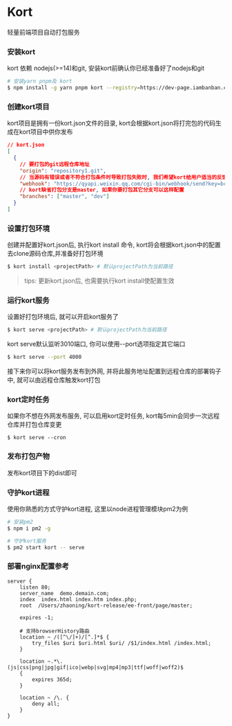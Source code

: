 # Kort

轻量前端项目自动打包服务

### 安装kort

kort 依赖 nodejs(>=14)和git, 安装kort前确认你已经准备好了nodejs和git

```bash
# 安装yarn pnpm及 kort
$ npm install -g yarn pnpm kort --registry=https://dev-page.iambanban.com/registry/
```

### 创建kort项目

kort项目是拥有一份kort.json文件的目录, kort会根据kort.json将打完包的代码生成在kort项目中供你发布


```json
// kort.json
[
  {
    // 要打包的git远程仓库地址
    "origin": "repository1.git",
    // 当源码有错误或者不符合打包条件时导致打包失败时, 我们希望kort给用户适当的反馈, kort会将打包消息发送给webhook
    "webhook": "https://qyapi.weixin.qq.com/cgi-bin/webhook/send?key=bc7871a1-7459-4c7c-8e1e-35108f7583fc",
    // kort缺省打包分支是master, 如果你要打包其它分支可以这样配置
    "branches": ["master", "dev"]
  }
]
```


### 设置打包环境

创建并配置好kort.json后, 执行kort install 命令, kort将会根据kort.json中的配置去clone源码仓库,并准备好打包环境

```bash
$ kort install <projectPath> # 默认projectPath为当前路径
```

> tips: 更新kort.json后, 也需要执行kort install使配置生效


### 运行kort服务

设置好打包环境后, 就可以开启kort服务了
```bash
$ kort serve <projectPath> # 默认projectPath为当前路径
```

kort serve默认监听3010端口, 你可以使用--port选项指定其它端口
```bash
$ kort serve --port 4000
```

接下来你可以将kort服务发布到外网, 并将此服务地址配置到远程仓库的部署钩子中, 就可以由远程仓库触发kort打包

### kort定时任务
如果你不想在外网发布服务, 可以启用kort定时任务, kort每5min会同步一次远程仓库并打包仓库变更
```
$ kort serve --cron
```

### 发布打包产物
发布kort项目下的dist即可

### 守护kort进程
使用你熟悉的方式守护kort进程, 这里以node进程管理模块pm2为例

```bash
# 安装pm2
$ npm i pm2 -g

# 守护kort服务
$ pm2 start kort -- serve

```

### 部署nginx配置参考
```
server {
    listen 80;
    server_name  demo.demain.com;
    index  index.html index.htm index.php;
    root  /Users/zhaoning/kort-release/ee-front/page/master;

    expires -1;

    # 支持browserHistory路由
    location ~ /([^\/]+)/[^.]*$ {
        try_files $uri $uri.html $uri/ /$1/index.html /index.html;
    }

    location ~.*\.(js|css|png|jpg|gif|ico|webp|svg|mp4|mp3|ttf|woff|woff2)$
    {
        expires 365d;
    }

    location ~ /\. {
        deny all;
    }
}
```